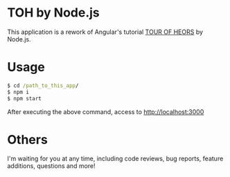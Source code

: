 # TOH by Node.js

This application is a rework of Angular's tutorial [TOUR OF HEORS](https://angular.io/docs/ts/latest/tutorial/) by Node.js.

# Usage

```cmd
$ cd /path_to_this_app/
$ npm i
$ npm start
```

After executing the above command, access to [http://localhost:3000](http://localhost:3000)

# Others
I'm waiting for you at any time, including code reviews, bug reports, feature additions, questions and more!
